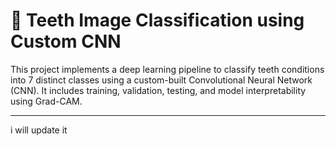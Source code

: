 # 🦷 Teeth Image Classification using Custom CNN

This project implements a deep learning pipeline to classify teeth conditions into 7 distinct classes using a custom-built Convolutional Neural Network (CNN). It includes training, validation, testing, and model interpretability using Grad-CAM.

---

i will update it 


